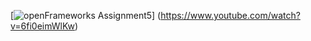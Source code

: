 [![openFrameworks Assignment5](https://www.youtube.com/vi/6fi0eimWlKw/0.jpg)]
(https://www.youtube.com/watch?v=6fi0eimWlKw)
